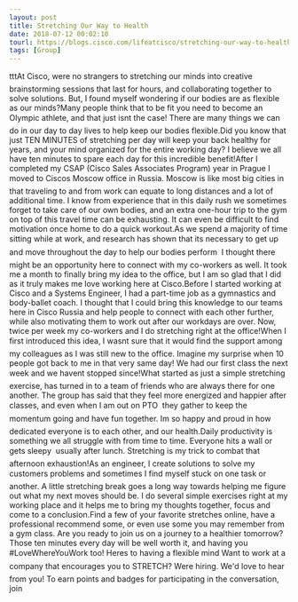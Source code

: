 ```yaml
---
layout: post
title: Stretching Our Way to Health
date: 2018-07-12 00:02:10
tourl: https://blogs.cisco.com/lifeatcisco/stretching-our-way-to-health
tags: [Group]
---
```

tttAt Cisco, were no strangers to stretching our minds into creative brainstorming sessions that last for hours, and collaborating together to solve solutions. But, I found myself wondering if our bodies are as flexible as our minds?Many people think that to be fit you need to become an Olympic athlete, and that just isnt the case! There are many things we can do in our day to day lives to help keep our bodies flexible.Did you know that just TEN MINUTES of stretching per day will keep your back healthy for years, and your mind organized for the entire working day? I believe we all have ten minutes to spare each day for this incredible benefit!After I completed my CSAP (Cisco Sales Associates Program) year in Prague I moved to Ciscos Moscow office in Russia. Moscow is like most big cities in that traveling to and from work can equate to long distances and a lot of additional time. I know from experience that in this daily rush we sometimes forget to take care of our own bodies, and an extra one-hour trip to the gym on top of this travel time can be exhausting. It can even be difficult to find motivation once home to do a quick workout.As we spend a majority of time sitting while at work, and research has shown that its necessary to get up and move throughout the day to help our bodies perform  I thought there might be an opportunity here to connect with my co-workers as well. It took me a month to finally bring my idea to the office, but I am so glad that I did as it truly makes me love working here at Cisco.Before I started working at Cisco and a Systems Engineer, I had a part-time job as a gymnastics and body-ballet coach. I thought that I could bring this knowledge to our teams here in Cisco Russia and help people to connect with each other further, while also motivating them to work out after our workdays are over. Now, twice per week my co-workers and I do stretching right at the office!When I first introduced this idea, I wasnt sure that it would find the support among my colleagues as I was still new to the office. Imagine my surprise when 10 people got back to me in that very same day! We had our first class the next week and we havent stopped since!What started as just a simple stretching exercise, has turned in to a team of friends who are always there for one another. The group has said that they feel more energized and happier after classes, and even when I am out on PTO  they gather to keep the momentum going and have fun together. Im so happy and proud in how dedicated everyone is to each other, and our health.Daily productivity is something we all struggle with from time to time. Everyone hits a wall or gets sleepy  usually after lunch. Stretching is my trick to combat that afternoon exhaustion!As an engineer, I create solutions to solve my customers problems and sometimes I find myself stuck on one task or another. A little stretching break goes a long way towards helping me figure out what my next moves should be. I do several simple exercises right at my working place and it helps me to bring my thoughts together, focus and come to a conclusion.Find a few of your favorite stretches online, have a professional recommend some, or even use some you may remember from a gym class. Are you ready to join us on a journey to a healthier tomorrow? Those ten minutes every day will be well worth it, and having you #LoveWhereYouWork too! Heres to having a flexible mind Want to work at a company that encourages you to STRETCH? Were hiring. We'd love to hear from you! To earn points and badges for participating in the conversation, join 